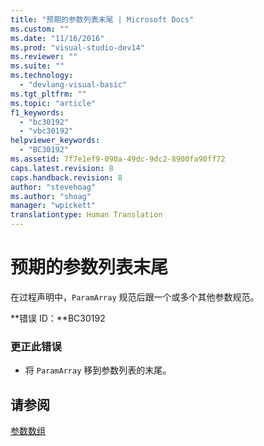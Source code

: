 ```yaml
---
title: "预期的参数列表末尾 | Microsoft Docs"
ms.custom: ""
ms.date: "11/16/2016"
ms.prod: "visual-studio-dev14"
ms.reviewer: ""
ms.suite: ""
ms.technology: 
  - "devlang-visual-basic"
ms.tgt_pltfrm: ""
ms.topic: "article"
f1_keywords: 
  - "bc30192"
  - "vbc30192"
helpviewer_keywords: 
  - "BC30192"
ms.assetid: 7f7e1ef9-090a-49dc-9dc2-8900fa90ff72
caps.latest.revision: 8
caps.handback.revision: 8
author: "stevehoag"
ms.author: "shoag"
manager: "wpickett"
translationtype: Human Translation
---
```

# 预期的参数列表末尾
在过程声明中，`ParamArray` 规范后跟一个或多个其他参数规范。  
  
 **错误 ID：**BC30192  
  
### 更正此错误  
  
-   将 `ParamArray` 移到参数列表的末尾。  
  
## 请参阅  
 [参数数组](../../visual-basic/programming-guide/language-features/procedures/parameter-arrays.md)